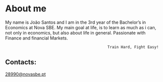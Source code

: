 # About me

My name is João Santos and I am in the 3rd year of the Bachelor’s in Economics at Nova SBE. My main goal at life, is to learn as much as i can, not only in economics, but also about life in general. Passionate with Finance and financial Markets.

                                                  Train Hard, Fight Easy!

## Contacts:

28990@novasbe.pt
